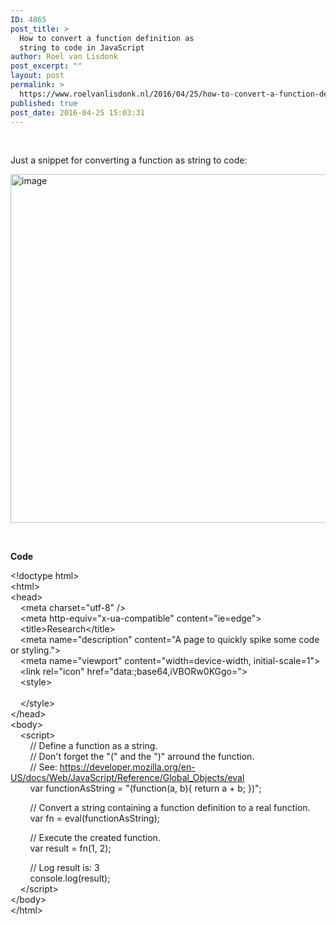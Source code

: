 ```yaml
---
ID: 4865
post_title: >
  How to convert a function definition as
  string to code in JavaScript
author: Roel van Lisdonk
post_excerpt: ""
layout: post
permalink: >
  https://www.roelvanlisdonk.nl/2016/04/25/how-to-convert-a-function-definition-as-string-to-code-in-javascript/
published: true
post_date: 2016-04-25 15:03:31
---
```

<p>&nbsp;</p> <p>Just a snippet for converting a function as string to code:</p> <p><a href="https://www.roelvanlisdonk.nl/wp-content/uploads/2016/04/image.png" rel="lightbox"><img title="image" style="border-top: 0px; border-right: 0px; background-image: none; border-bottom: 0px; padding-top: 0px; padding-left: 0px; border-left: 0px; display: inline; padding-right: 0px" border="0" alt="image" src="https://www.roelvanlisdonk.nl/wp-content/uploads/2016/04/image_thumb.png" width="824" height="558"></a></p> <p>&nbsp;</p> <p><strong>Code</strong></p> <p>&lt;!doctype html&gt;<br>&lt;html&gt;<br>&lt;head&gt;<br>&nbsp;&nbsp;&nbsp; &lt;meta charset="utf-8" /&gt;<br>&nbsp;&nbsp;&nbsp; &lt;meta http-equiv="x-ua-compatible" content="ie=edge"&gt;<br>&nbsp;&nbsp;&nbsp; &lt;title&gt;Research&lt;/title&gt;<br>&nbsp;&nbsp;&nbsp; &lt;meta name="description" content="A page to quickly spike some code or styling."&gt;<br>&nbsp;&nbsp;&nbsp; &lt;meta name="viewport" content="width=device-width, initial-scale=1"&gt;<br>&nbsp;&nbsp;&nbsp; &lt;link rel="icon" href="data:;base64,iVBORw0KGgo="&gt;&nbsp;&nbsp;&nbsp; <br>&nbsp;&nbsp;&nbsp; &lt;style&gt;<br>&nbsp;&nbsp;&nbsp;&nbsp;&nbsp;&nbsp;&nbsp; <br>&nbsp;&nbsp;&nbsp; &lt;/style&gt;<br>&lt;/head&gt;<br>&lt;body&gt;<br>&nbsp;&nbsp;&nbsp; &lt;script&gt;<br>&nbsp;&nbsp;&nbsp;&nbsp;&nbsp;&nbsp;&nbsp; // Define a function as a string.<br>&nbsp;&nbsp;&nbsp;&nbsp;&nbsp;&nbsp;&nbsp; // Don't forget the "(" and the ")" arround the function.<br>&nbsp;&nbsp;&nbsp;&nbsp;&nbsp;&nbsp;&nbsp; // See: <a href="https://developer.mozilla.org/en-US/docs/Web/JavaScript/Reference/Global_Objects/eval">https://developer.mozilla.org/en-US/docs/Web/JavaScript/Reference/Global_Objects/eval</a><br>&nbsp;&nbsp;&nbsp;&nbsp;&nbsp;&nbsp;&nbsp; var functionAsString = "(function(a, b){ return a + b; })";</p> <p>&nbsp;&nbsp;&nbsp;&nbsp;&nbsp;&nbsp;&nbsp; // Convert a string containing a function definition to a real function.<br>&nbsp;&nbsp;&nbsp;&nbsp;&nbsp;&nbsp;&nbsp; var fn = eval(functionAsString);</p> <p>&nbsp;&nbsp;&nbsp;&nbsp;&nbsp;&nbsp;&nbsp; // Execute the created function.<br>&nbsp;&nbsp;&nbsp;&nbsp;&nbsp;&nbsp;&nbsp; var result = fn(1, 2);</p> <p>&nbsp;&nbsp;&nbsp;&nbsp;&nbsp;&nbsp;&nbsp; // Log result is: 3<br>&nbsp;&nbsp;&nbsp;&nbsp;&nbsp;&nbsp;&nbsp; console.log(result); <br>&nbsp;&nbsp;&nbsp; &lt;/script&gt;<br>&lt;/body&gt;<br>&lt;/html&gt;</p>